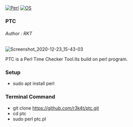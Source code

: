 
[![Perl](https://img.shields.io/badge/Perl-red.svg)](https://metacpan.org/release/perl/)
[![OS](https://img.shields.io/badge/Tested%20On-Linux-red.svg)](https://en.wikipedia.org/wiki/Linux)

<h3>PTC</h3>

<h6>Author : RKT</h6>


![Screenshot_2020-12-23_15-43-03](https://user-images.githubusercontent.com/69615463/102986229-806b5380-4536-11eb-8248-e8099bebdfc3.png)



PTC is a Perl Time Checker Tool.Its build on perl program.


### Setup ###


+ sudo apt install perl


### Terminal Command ###

+ git clone https://github.com/r3k4t/ptc.git
+ cd ptc
+ sudo perl ptc.pl



